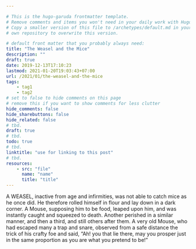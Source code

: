 ```yaml
---

# This is the hugo-garuda frontmatter template.
# Remove comments and items you won't need in your daily work with Hugo.
# Copy a smaller version of this file to /archetypes/default.md in your
# own repository to overwrite this version.

# default front matter that you probably always need:
title: "The Weasel and the Mice"
description: ""
draft: true
date: 2019-12-13T17:10:23
lastmod: 2021-01-20T19:03:43+07:00
url: /2021/01/the-weasel-and-the-mice
tags:
    - tag1
    - tag2
# set to false to hide comments on this page
# remove this if you want to show comments for less clutter
hide_comments: false
hide_sharebuttons: false
hide_related: false
# tbd.
draft: true
# tbd.
todo: true
# tbd.
linktitle: "use for linking to this post"
# tbd.
resources:
    - src: "file"
      name: "name"
      title: "title"
---
```

A WEASEL, inactive from age and infirmities, was not able to catch mice as he once did. He therefore rolled himself in flour and lay down in a dark corner. A Mouse, supposing him to be food, leaped upon him, and was instantly caught and squeezed to death. Another perished in a similar manner, and then a third, and still others after them. A very old Mouse, who had escaped many a trap and snare, observed from a safe distance the trick of his crafty foe and said, “Ah! you that lie there, may you prosper just in the same proportion as you are what you pretend to be!”
